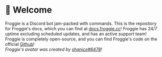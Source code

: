 # 🐸 Welcome

Froggie is a Discord bot jam-packed with commands. This is the repository for Froggie's docs, which you can find at [docs.froggie.cc](https://docs.froggie.cc)! Froggie has 24/7 uptime excluding scheduled updates, and has an active support team! Froggie is completely open-source, and you can find Froggie's code on the official [Github](https://github.com/froggiecloud/Froggie)!\
_Froggie's avatar was created by_ [_shanice#6478_](https://discord.com/users/626812645202329620)_!_
